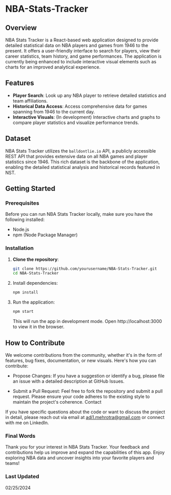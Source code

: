 # NBA-Stats-Tracker

## Overview

NBA Stats Tracker is a React-based web application designed to provide detailed statistical data on NBA players and games from 1946 to the present. It offers a user-friendly interface to search for players, view their career statistics, team history, and game performances. The application is currently being enhanced to include interactive visual elements such as charts for an improved analytical experience.

## Features

- **Player Search**: Look up any NBA player to retrieve detailed statistics and team affiliations.
- **Historical Data Access**: Access comprehensive data for games spanning from 1946 to the current day.
- **Interactive Visuals**: (In development) Interactive charts and graphs to compare player statistics and visualize performance trends.

## Dataset

NBA Stats Tracker utilizes the `balldontlie.io` API, a publicly accessible REST API that provides extensive data on all NBA games and player statistics since 1946. This rich dataset is the backbone of the application, enabling the detailed statistical analysis and historical records featured in NST.

## Getting Started

### Prerequisites

Before you can run NBA Stats Tracker locally, make sure you have the following installed:
- Node.js
- npm (Node Package Manager)

### Installation

1. **Clone the repository**:
   ```bash
   git clone https://github.com/yourusername/NBA-Stats-Tracker.git
   cd NBA-Stats-Tracker
   ```
   
2. Install dependencies:
   ```bash
   npm install
   ```

3. Run the application:
   ```bash
   npm start
   ```
   This will run the app in development mode. Open http://localhost:3000 to view it in the browser.

## How to Contribute
We welcome contributions from the community, whether it's in the form of features, bug fixes, documentation, or new visuals. Here's how you can contribute:

- Propose Changes: If you have a suggestion or identify a bug, please file an issue with a detailed description at GitHub Issues.

- Submit a Pull Request: Feel free to fork the repository and submit a pull request. Please ensure your code adheres to the existing style to maintain the project's coherence.
Contact

If you have specific questions about the code or want to discuss the project in detail, please reach out via email at adi1.mehrotra@gmail.com or connect with me on LinkedIn.

### Final Words
Thank you for your interest in NBA Stats Tracker. Your feedback and contributions help us improve and expand the capabilities of this app. Enjoy exploring NBA data and uncover insights into your favorite players and teams!

### Last Updated
02/25/2024
